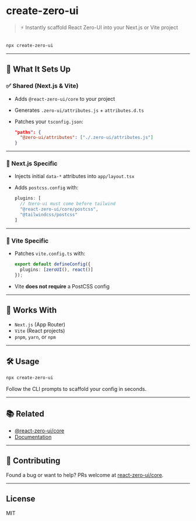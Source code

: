 
# create-zero-ui

> ⚡ Instantly scaffold React Zero-UI into your Next.js or Vite project

```bash

npx create-zero-ui

```

---

## 🚀 What It Sets Up


### ✅ Shared (Next.js & Vite)

* Adds `@react-zero-ui/core` to your project
* Generates `.zero-ui/attributes.js` + `attributes.d.ts`
* Patches your `tsconfig.json`:

  ```json
  "paths": {
    "@zero-ui/attributes": ["./.zero-ui/attributes.js"]
  }
  ```

---

### 🔷 Next.js Specific

* Injects initial `data-*` attributes into `app/layout.tsx`
* Adds `postcss.config` with:

  ```js
  plugins: [
	// ❗zero-ui must come before tailwind
    "@react-zero-ui/core/postcss",
    "@tailwindcss/postcss"
  ]
  ```

---

### 🔶 Vite Specific

* Patches `vite.config.ts` with:

  ```ts
  export default defineConfig({
    plugins: [zeroUI(), react()]
  });
  ```
* Vite **does not require** a PostCSS config

---

## 🧪 Works With

* `Next.js` (App Router)
* `Vite` (React projects)
* `pnpm`, `yarn`, or `npm`

---

## 🛠 Usage

```bash
npx create-zero-ui
```

Follow the CLI prompts to scaffold your config in seconds.

---

## 📚 Related

* [@react-zero-ui/core](https://github.com/react-zero-ui/core)
* [Documentation](https://github.com/react-zero-ui/core/tree/main/docs)

---

## 🤝 Contributing

Found a bug or want to help?
PRs welcome at [react-zero-ui/core](https://github.com/react-zero-ui/core).

---

## License

MIT
